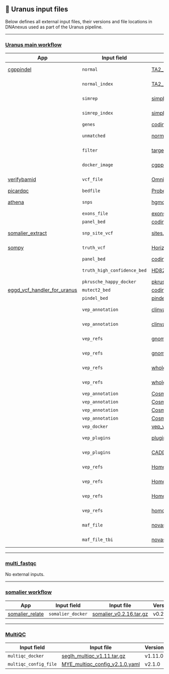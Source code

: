 ## 📄 Uranus input files

Below defines all external input files, their versions and file locations in DNAnexus used as part of the Uranus pipeline.

---
### [Uranus main workflow](https://github.com/eastgenomics/eggd_uranus_main_workflow)
|  App 	| Input field |  Input file 	| Version  	|
|---	|---	|---	|--- |
|[cgppindel](https://github.com/eastgenomics/eggd_cgppindel)| `normal` |[TA2_S59_L008_tumor_markdup.bam](https://platform.dnanexus.com/panx/projects/G21BGP84q5JFYf168QjZ58Vz/data/?scope=project&id.values=file-Fy9BXxQ40vjGfxP46Jb78Xf1)|not versioned|
||`normal_index`|[TA2_S59_L008_tumor_markdup.bam.bai](https://platform.dnanexus.com/panx/projects/G21BGP84q5JFYf168QjZ58Vz/data/?scope=project&id.values=file-Fy9BXxQ40vj7qPJq1Kppjx0F)|not versioned|
||`simrep`|[simpleRepeats_sorted.bed.gz](https://platform.dnanexus.com/panx/projects/G21BGP84q5JFYf168QjZ58Vz/data/?scope=project&id.values=file-Fz0Q2GQ41zgB8BK7143y65Q1)|not versioned|
||`simrep_index`|[simpleRepeats_sorted.bed.gz.tbi](https://platform.dnanexus.com/panx/projects/G21BGP84q5JFYf168QjZ58Vz/data/?scope=project&id.values=file-Fz0Q2Kj41zg0Fgk4G70P9P1X)|not versioned|
||`genes`|[coding_unrestricted_GRCh38_myeloid_v1.0.bed](https://platform.dnanexus.com/panx/projects/G21BGP84q5JFYf168QjZ58Vz/data/?scope=project&id.values=file-FybyxV841zgB8v1y3fFbFB0G) |v1.0|
||`unmatched`|[normalPanel.gff3.gz](https://platform.dnanexus.com/panx/projects/G21BGP84q5JFYf168QjZ58Vz/data/?scope=project&id.values=file-Fz8Q0vj41zg6j03fP1vbvfFp)|not versioned|
||`filter`|[targetedRules.lst](https://platform.dnanexus.com/panx/projects/G21BGP84q5JFYf168QjZ58Vz/data/?scope=project&id.values=file-Fz8xvQj41zgGg10ZJzx8Qz53)|not versioned|
||`docker_image`|[cgppindel_image.tar.gz](https://platform.dnanexus.com/panx/projects/G21BGP84q5JFYf168QjZ58Vz/data/?scope=project&id.values=file-Fz0KxFj4KB7fxxZ06vy2B2P3)|not versioned|
|[verifybamid](https://github.com/eastgenomics/eggd_verifybamid)|`vcf_file`|[Omni25_genotypes_1525_samples_v2.b38.PASS.ALL.sites.vcf.gz](https://platform.dnanexus.com/panx/projects/G21BGP84q5JFYf168QjZ58Vz/data/?scope=project&id.values=file-G07zJxj41zgF593x6j7bqZ7X)|not versioned|
|[picardqc](https://github.com/eastgenomics/eggd_picardqc)|`bedfile`|[Probes_GRCh38_HaemOnc_v2.0.bed](https://platform.dnanexus.com/panx/projects/Fkb6Gkj433GVVvj73J7x8KbV/data/?scope=project&id.values=file-G9vKbv0433GjJv1j7gp0P9vx)|v2.0|
|[athena](https://github.com/eastgenomics/athena)|`snps`|[hgmd_pro_2020.1_hg38.vcf](https://platform.dnanexus.com/panx/projects/G21BGP84q5JFYf168QjZ58Vz/data/?scope=project&id.values=file-FyZfyqQ41zg5FjK2GykYfKq8)| version 2020.1|
||`exons_file`|[exons_cellbase_GRCh38_5bp_flank_v2.0.0.tsv](https://platform.dnanexus.com/panx/projects/Fkb6Gkj433GVVvj73J7x8KbV/data/?scope=project&id.values=file-G9vKbv0433GVJQ4BK701FjBB)| v2.0.0|
||`panel_bed`|[coding_unrestricted_athena_GRCh38_myeloid_5bp_flank_v2.0.0.bed](https://platform.dnanexus.com/panx/projects/Fkb6Gkj433GVVvj73J7x8KbV/data/?scope=project&id.values=file-G9vKbv0433GxkgqK2GJj79fP)| v2.0.0|
|[somalier_extract](https://github.com/eastgenomics/eggd_somalier_extract)|`snp_site_vcf`|[sites.hg38.vcf](https://platform.dnanexus.com/panx/projects/Fkb6Gkj433GVVvj73J7x8KbV/data/?scope=project&id.values=file-G9vXxp8433Gz8jz02fbyKzVj)|not versioned|
|[sompy](https://github.com/eastgenomics/eggd_sompy)|`truth_vcf`|[Horizon_44799.HD827.hg38.high_confident_NGS_and_ddPCR_variants.vcf.gz](https://platform.dnanexus.com/panx/projects/Fkb6Gkj433GVVvj73J7x8KbV/data/?scope=project&id.values=file-GF3BJJj433Gzgy6qJGx52Gjg)|not versioned|
||`panel_bed`|[coding_unrestricted_GRCh38_myeloid_5bp_flank_v2.0.0.bed](https://platform.dnanexus.com/panx/projects/Fkb6Gkj433GVVvj73J7x8KbV/data/?scope=project&id.values=file-G9vKbv0433Gg2bP9GP72pxKJ)|v2.0.0|
||`truth_high_confidence_bed`|[HD827_variant_annotation.bed](https://platform.dnanexus.com/panx/projects/Fkb6Gkj433GVVvj73J7x8KbV/data/?scope=project&id.values=file-GF3BJ1j433GZgy5x486Xyk5B)|not versioned|
||`pkrusche_happy_docker`|[pkrusche_happy_v0.3.9.tar.gz](https://platform.dnanexus.com/panx/projects/Fkb6Gkj433GVVvj73J7x8KbV/data/?scope=project&id.values=file-GFGbK48433GzV4y54b25p43Z)|v0.3.9|
|[eggd_vcf_handler_for_uranus](https://github.com/eastgenomics/eggd_vcf_handler_for_uranus)|`mutect2_bed`|[coding_unrestricted_GRCh38_myeloid_5bp_flank_v2.0.0.bed](https://platform.dnanexus.com/panx/projects/Fkb6Gkj433GVVvj73J7x8KbV/data/?scope=project&id.values=file-G9vKbv0433Gg2bP9GP72pxKJ)|v2.0.0|
||`pindel_bed`|[pindel_cgppindel_filtering_coordinates_v1.0.bed](https://platform.dnanexus.com/panx/projects/G21BGP84q5JFYf168QjZ58Vz/data/?scope=project&id.values=file-G0bFvXQ433GZJq780QgxZxKf)|v1.0|
||`vep_annotation`|[clinvar_20230218_b38_withchr.vcf.gz](https://platform.dnanexus.com/panx/projects/Fkb6Gkj433GVVvj73J7x8KbV/data/annotation/b38/clinvar)|version 20230218|
||`vep_annotation`|[clinvar_20230218_b38_withchr.vcf.gz.tbi](https://platform.dnanexus.com/panx/projects/Fkb6Gkj433GVVvj73J7x8KbV/data/annotation/b38/clinvar)|version 20230218|
||`vep_refs`|[gnomad.genomes.r3.0.indel.tsv.gz](https://platform.dnanexus.com/panx/projects/Fkb6Gkj433GVVvj73J7x8KbV/data/?scope=project&id.values=file-G61xbP0433GqX36p8QQxP3PV)|version r3.0|
||`vep_refs`|[gnomad.genomes.r3.0.indel.tsv.gz.tbi](https://platform.dnanexus.com/panx/projects/Fkb6Gkj433GVVvj73J7x8KbV/data/?scope=project&id.values=file-G61xf3j433Gz49jf6XjKG4F0)|version r3.0|
||`vep_refs`|[whole_genome_SNVs.tsv.gz](https://platform.dnanexus.com/panx/projects/Fkb6Gkj433GVVvj73J7x8KbV/data/?scope=project&id.values=file-G61xfZ0433Gj2vJ7P8k9ky2Z)| not versioned|
||`vep_refs`|[whole_genome_SNVs.tsv.gz.tbi](https://platform.dnanexus.com/panx/projects/Fkb6Gkj433GVVvj73J7x8KbV/data/?scope=project&id.values=file-G61y4Y8433GvyjJ52Fj5XjY5)|not versioned|
||`vep_annotation`|[CosmicCodingMuts_GRCh38_v94.normal.vcf.gz](https://platform.dnanexus.com/panx/projects/Fkb6Gkj433GVVvj73J7x8KbV/data/?scope=project&id.values=file-G64Jfk0433GVp0JJPZ4Q8FzJ)|v94|
||`vep_annotation`|[CosmicCodingMuts_GRCh38_v94.normal.vcf.gz.tbi](https://platform.dnanexus.com/panx/projects/Fkb6Gkj433GVVvj73J7x8KbV/data/?scope=project&id.values=file-G64K4bj433GZ35xJJ7YXGvzv)|v94|
||`vep_annotation`|[CosmicNonCodingVariants_GRCh38_v94.normal.vcf.gz](https://platform.dnanexus.com/panx/projects/Fkb6Gkj433GVVvj73J7x8KbV/data/?scope=project&id.values=file-G64K0VQ433GV03462J6GXb9Z)|v94|
||`vep_annotation`|[CosmicNonCodingVariants_GRCh38_v94.normal.vcf.gz.tbi](https://platform.dnanexus.com/panx/projects/Fkb6Gkj433GVVvj73J7x8KbV/data/?scope=project&id.values=file-G64K4j8433Gb0PgpFgbzjj1b)|v94|
||`vep_docker`|[vep_v103.1_docker.tar.gz](https://platform.dnanexus.com/panx/projects/Fkb6Gkj433GVVvj73J7x8KbV/data/?scope=project&id.values=file-G61zff8433Gy2KQX7Q2z150B)|v103.1|
||`vep_plugins`|[plugin_config.txt](https://platform.dnanexus.com/panx/projects/Fkb6Gkj433GVVvj73J7x8KbV/data/?scope=project&id.values=file-G61zfvj433GxkQXF414xP1yF)| not versioned|
||`vep_plugins`|[ CADD.pm](https://platform.dnanexus.com/panx/projects/Fkb6Gkj433GVVvj73J7x8KbV/data/?scope=project&id.values=file-G620928433Gy9p2b27zb8JFV)|not versioned|
||`vep_refs`|[Homo_sapiens.GRCh38.dna.toplevel.fa.gz](https://platform.dnanexus.com/panx/projects/Fkb6Gkj433GVVvj73J7x8KbV/data/?scope=project&id.values=file-G61y95Q433Gk05zyFKF9kFv2)|not versioned|
||`vep_refs`|[Homo_sapiens.GRCh38.dna.toplevel.fa.gz.fai](https://platform.dnanexus.com/panx/projects/Fkb6Gkj433GVVvj73J7x8KbV/data/?scope=project&id.values=file-G61yBV8433GjbVj022PyV3K5)|not versioned|
||`vep_refs`|[Homo_sapiens.GRCh38.dna.toplevel.fa.gz.gzi](https://platform.dnanexus.com/panx/projects/Fkb6Gkj433GVVvj73J7x8KbV/data/?scope=project&id.values=file-G61yBf0433Gp4BBVGj0jxqvP)|not versioned|
||`vep_refs`|[homo_sapiens_refseq_vep_103_GRCh38.tar.gz](https://platform.dnanexus.com/panx/projects/Fkb6Gkj433GVVvj73J7x8KbV/data/?scope=project&id.values=file-G61yF38433GQgP504Px5PZ4G)|not versioned|
||`maf_file`|[novaseq_205samples_211007.vcf.gz](https://platform.dnanexus.com/panx/projects/Fkb6Gkj433GVVvj73J7x8KbV/data/?scope=project&id.values=file-G5PXK90433GjKFq70yfz9qfZ)| version 211007|
||`maf_file_tbi`|[novaseq_205samples_211007.vcf.gz.tbi](https://platform.dnanexus.com/panx/projects/Fkb6Gkj433GVVvj73J7x8KbV/data/?scope=project&id.values=file-G5PXKFj433Gv495095Z95pk1)| version 211007|

---

### [multi_fastqc](https://github.com/eastgenomics/eggd_fastqc)

No external inputs.

---
### [somalier workflow](https://github.com/eastgenomics/eggd_somalier_workflow)

| App | Input field | Input file | Version |
|---  | ---   |---     | ---     |
| [somalier_relate](https://github.com/eastgenomics/eggd_somalier_relate) | `somalier_docker` | [somalier_v0.2.16.tar.gz](https://platform.dnanexus.com/panx/projects/Fkb6Gkj433GVVvj73J7x8KbV/data/?name=somalier_v0.2.16.tar.gz&scope=project) | v0.2.16 |


---
### [MultiQC](https://github.com/eastgenomics/eggd_multiqc)

| Input field | Input file | Version |
| ---         | ---        | ---     |
| `multiqc_docker` | [seglh_multiqc_v1.11.tar.gz](https://platform.dnanexus.com/panx/projects/Fkb6Gkj433GVVvj73J7x8KbV/data/?id.constraint=%24or&id.values=file-GF3PxgQ433Gqv1Q029Gjzjfv&scope=project) | v1.11.0 |
| `multiqc_config_file` | [MYE_multiqc_config_v2.1.0.yaml](https://platform.dnanexus.com/panx/projects/Fkb6Gkj433GVVvj73J7x8KbV/data/?id.constraint=%24or&id.values=file-GF3Py30433GvZGb99kBVjZk1&scope=project) | v2.1.0 |
